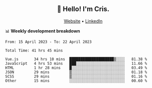 
<h2 align="center">👋 Hello! I'm Cris.</h2>
<p align="center">
  <a href="https://www.criscunas.dev">Website</a> •
  <a href="https://www.linkedin.com/in/cristophercunas/">LinkedIn</a> 
</p>


📊 **Weekly development breakdown**
<!--START_SECTION:waka-->

```text
From: 15 April 2023 - To: 22 April 2023

Total Time: 41 hrs 45 mins

Vue.js       34 hrs 10 mins  ████████████████████▒░░░░   81.38 %
JavaScript   4 hrs 53 mins   ███░░░░░░░░░░░░░░░░░░░░░░   11.66 %
HTML         1 hr 28 mins    █░░░░░░░░░░░░░░░░░░░░░░░░   03.49 %
JSON         29 mins         ▒░░░░░░░░░░░░░░░░░░░░░░░░   01.18 %
SCSS         29 mins         ▒░░░░░░░░░░░░░░░░░░░░░░░░   01.16 %
Other        15 mins         ░░░░░░░░░░░░░░░░░░░░░░░░░   00.60 %
```

<!--END_SECTION:waka-->

